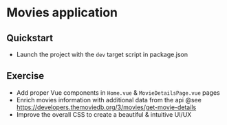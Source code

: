 # Movies application
## Quickstart
- Launch the project with the `dev` target script in package.json

## Exercise
- Add proper Vue components in `Home.vue` & `MovieDetailsPage.vue` pages
- Enrich movies information with additional data from the api @see https://developers.themoviedb.org/3/movies/get-movie-details
- Improve the overall CSS to create a beautiful & intuitive UI/UX 
